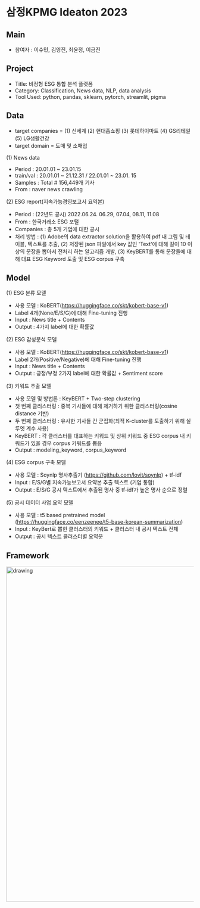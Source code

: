 # 삼정KPMG Ideaton 2023

## Main
- 참여자 : 이수민, 김영진, 최윤정, 이금진

## Project
- Title: 비정형 ESG 통합 분석 플랫폼
- Category: Classification, News data, NLP, data analysis
- Tool Used: python, pandas, sklearn, pytorch, streamlit, pigma

## Data
- target companies = (1) 신세계 (2) 현대홈쇼핑 (3) 롯데하이마트 (4) GS리테일 (5) LG생활건강
- target domain = 도매 및 소매업

(1) News data
- Period :  20.01.01 ~ 23.01.15
- train/val : 20.01.01 ~ 21.12.31 / 22.01.01 ~ 23.01. 15
- Samples : Total # 156,449개 기사
- From : naver news crawling

(2) ESG report(지속가능경영보고서 요약본)
- Period : (22년도 공시) 2022.06.24. 06.29, 07.04, 08.11, 11.08  
- From : 한국거래소 ESG 포털
- Companies : 총 5개 기업에 대한 공시
- 처리 방법 : (1) Adobe의 data extractor solution을 활용하여 pdf 내 그림 및 테이블, 텍스트를 추출, (2) 저장된 json 파일에서 key 값인 'Text'에 대해 길이 10 이상의 문장을 뽑아서 전처리 하는 알고리즘 개발, (3) KeyBERT를 통해 문장들에 대해 대표 ESG Keyword 도출 및 ESG corpus 구축

## Model

(1) ESG 분류 모델
- 사용 모델 : KoBERT(https://huggingface.co/skt/kobert-base-v1)
- Label 4개(None/E/S/G)에 대해 Fine-tuning 진행
- Input : News title + Contents
- Output : 4가지 label에 대한 확률값

(2) ESG 감성분석 모델
- 사용 모델 : KoBERT(https://huggingface.co/skt/kobert-base-v1)
- Label 2개(Positive/Negative)에 대해 Fine-tuning 진행
- Input : News title + Contents
- Output : 긍정/부정 2가지 label에 대한 확률값 + Sentiment score

(3) 키워드 추출 모델
- 사용 모델 및 방법론 : KeyBERT + Two-step clustering
- 첫 번째 클러스터링 : 중복 기사들에 대해 제거하기 위한 클러스터링(cosine distance 기반)
- 두 번째 클러스터링 : 유사한 기사들 간 군집화(최적 K-cluster를 도출하기 위해 실루엣 계수 사용)
- KeyBERT : 각 클러스터를 대표하는 키워드 및 상위 키워드 중 ESG corpus 내 키워드가 있을 경우 corpus 키워드를 뽑음
- Output : modeling_keyword, corpus_keyword

(4) ESG corpus 구축 모델
- 사용 모델 : Soynlp 명사추출기 (https://github.com/lovit/soynlp) + tf-idf
- Input : E/S/G별 지속가능보고서 요약본 추출 텍스트 (기업 통합)
- Output : E/S/G 공시 텍스트에서 추출된 명사 중 tf-idf가 높은 명사 순으로 정렬

(5) 공시 데이터 사업 요약 모델
- 사용 모델 : t5 based pretrained model (https://huggingface.co/eenzeenee/t5-base-korean-summarization)
- Input : KeyBert로 뽑힌 클러스터의 키워드 + 클러스터 내 공시 텍스트 전체
- Output : 공시 텍스트 클러스터별 요약문

## Framework
<img src="https://github.com/christopher9509/kpmg_co/blob/main/image/framework.png" alt="drawing" width="900"/>
